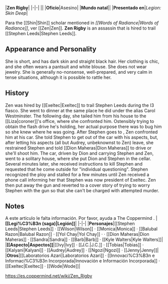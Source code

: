 |**Zen Rigby**|
|-|-|
||
|**Oficio**|Asesino|
|**Mundo natal**||
|**Presentado en**|*Legion: Skin Deep*|

Para the [[Shin\|Shin]] scholar mentioned in *[[Words of Radiance\|Words of Radiance]]*, ver [[Zen\|Zen]].
**Zen Rigby** is an assassin that is hired to trail [[Stephen Leeds\|Stephen Leeds]].

## Appearance and Personality
She is short, and has dark skin and straight black hair. Her clothing is chic, and she often wears a pantsuit and white blouse. She does not wear jewelry. She is generally no-nonsense, well-prepared, and very calm in tense situations, although it is possible to rattle her.

## History
Zen was hired by [[Exeltec\|Exeltec]] to trail Stephen Leeds during the I3 fiasco. She went to dinner at the same place he did under the alias Carol Westminster. The following day, she tailed him from his house to the [[Liza\|coroner]]'s office, where she confronted him. Ostensibly trying to obtain the flash drive he's holding, her actual purpose there was to bug him so she knew where he was going. After Stephen goes to , Zen confronted him at his car. She told Stephen to get out of the car with his aspects, but, after letting his aspects (all but Audrey, unbeknownst to Zen) leave, she restrained Stephen and told [[Dion Maheras\|Dion Maheras]] to drive or she'll shoot him. The car, driven by Dion and carrying Stephen and Zen, went to a solitary house, where she put Dion and Stephen in the cellar. Several minutes later, she received instructions to kill Stephen and requested that he come outside for "individual questioning". Stephen recognized the ploy and stalled for a few minutes until Zen received a phone call informing her that Stephen was now president of Exeltec. Zen then put away the gun and reverted to a cover story of trying to worry Stephen with the gun so that she can't be charged with attempted murder.

## Notes

A este artículo le falta información. Por favor, ayuda a The Coppermind .
|**[[Legi%C3%B3n (saga)\|Legión]]**|
|-|-|
|**Personajes**|[[Stephen Leeds\|Stephen Leeds]] · [[Wilson\|Wilson]] · [[Monica\|Monica]] · [[Balubal Razon\|Balubal Razon]] · [[Yol Chay\|Yol Chay]] ·  · [[Dion Maheras\|Dion Maheras]] · [[Sandra\|Sandra]] · [[Barb\|Barb]] · [[Kyle Walters\|Kyle Walters]]|
|**[[Aspecto\|Aspectos]]**|[[Ivy\|Ivy]] · [[J.C.\|J.C.]] · [[Tobias\|Tobias]] · [[Kalyani\|Kalyani]] · [[Audrey\|Audrey]] · [[Ngozi\|Ngozi]] · [[Jenny\|Jenny]]|
|**Otros**|[[Laboratorios Azari\|Laboratorios Azari]] · [[Innovaci%C3%B3n e Informaci%C3%B3n Incorporada\|Innovación e Información Incorporada]] · [[Exeltec\|Exeltec]] · [[Wode\|Wode]]|



https://es.coppermind.net/wiki/Zen_Rigby